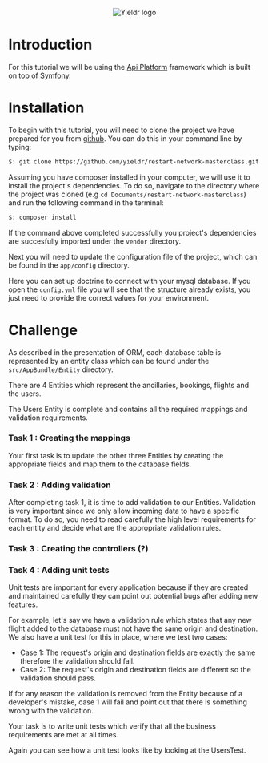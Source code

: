 <p align="center"><img src="https://www.yieldr.com/assets/images/Yieldr_smallsizes_green.svg" alt="Yieldr logo"></p>

# Introduction

For this tutorial we will be using the [Api Platform](https://api-platform.com/) framework which is built on top of
[Symfony](https://symfony.com/).

# Installation

To begin with this tutorial, you will need to clone the project we have prepared for you from 
[github](https://github.com/yieldr/restart-network-masterclass). You can do this in your command line by typing: 

```bash
$: git clone https://github.com/yieldr/restart-network-masterclass.git 
```

Assuming you have composer installed in your computer, we will use it to install the project's dependencies.
To do so, navigate to the directory where the project was cloned (e.g `cd Documents/restart-network-masterclass`) and
run the following command in the terminal:

```bash
$: composer install
```

If the command above completed successfully you project's dependencies are succesfully imported under the `vendor` directory.  

Next you will need to update the configuration file of the project, which can be found in the `app/config` directory.
 
Here you can set up doctrine to connect with your mysql database. If you open the `config.yml` file you will see
that the structure already exists, you just need to provide the correct values for your environment.

# Challenge

As described in the presentation of ORM, each database table is represented by an entity class which can be found under 
the `src/AppBundle/Entity` directory.

There are 4 Entities which represent the ancillaries, bookings, flights and the users. 

The Users Entity is complete and contains all the required mappings and validation requirements.

### Task 1 : Creating the mappings

Your first task is to update the other three Entities by creating the appropriate fields and map them to the database fields.

### Task 2 : Adding validation

After completing task 1, it is time to add validation to our Entities. Validation is very important since we only allow
incoming data to have a specific format. To do so, you need to read carefully the high level requirements for each entity
and decide what are the appropriate validation rules.

### Task 3 : Creating the controllers (?)

### Task 4 : Adding unit tests

Unit tests are important for every application because if they are created and maintained carefully they can point out
potential bugs after adding new features.

For example, let's say we have a validation rule which states that any new flight added to the database must not have the
same origin and destination. We also have a unit test for this in place, where we test two cases:

- Case 1: The request's origin and destination fields are exactly the same therefore the validation should fail.
- Case 2: The request's origin and destination fields are different so the validation should pass.

If for any reason the validation is removed from the Entity because of a developer's mistake, case 1 will fail and 
point out that there is something wrong with the validation.

Your task is to write unit tests which verify that all the business requirements are met at all times.

Again you can see how a unit test looks like by looking at the UsersTest.


